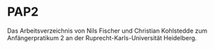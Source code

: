 PAP2
====

Das Arbeitsverzeichnis von Nils Fischer und Christian Kohlstedde
zum Anfängerpratikum 2 an der Ruprecht-Karls-Universität Heidelberg.
